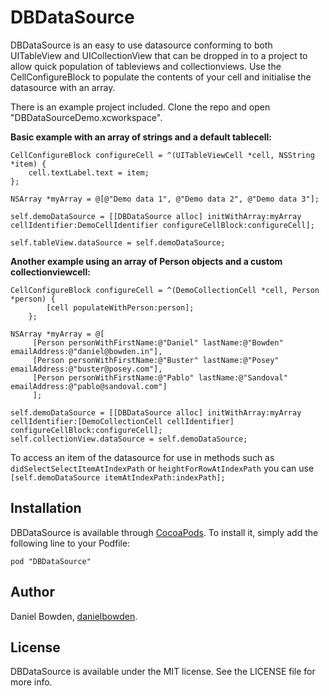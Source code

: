 # DBDataSource

DBDataSource is an easy to use datasource conforming to both UITableView and UICollectionView that can be dropped in to a project to allow quick population of tableviews and collectionviews. Use the CellConfigureBlock to populate the contents of your cell and initialise the datasource with an array.

There is an example project included. Clone the repo and open "DBDataSourceDemo.xcworkspace".

**Basic example with an array of strings and a default tablecell:**
```objc
CellConfigureBlock configureCell = ^(UITableViewCell *cell, NSString *item) {
    cell.textLabel.text = item;
};

NSArray *myArray = @[@"Demo data 1", @"Demo data 2", @"Demo data 3"];

self.demoDataSource = [[DBDataSource alloc] initWithArray:myArray cellIdentifier:DemoCellIdentifier configureCellBlock:configureCell];

self.tableView.dataSource = self.demoDataSource;
```

**Another example using an array of Person objects and a custom collectionviewcell:**
```obj
CellConfigureBlock configureCell = ^(DemoCollectionCell *cell, Person *person) {
        [cell populateWithPerson:person];
    };
    
NSArray *myArray = @[
     [Person personWithFirstName:@"Daniel" lastName:@"Bowden" emailAddress:@"daniel@bowden.in"],
     [Person personWithFirstName:@"Buster" lastName:@"Posey" emailAddress:@"buster@posey.com"],
     [Person personWithFirstName:@"Pablo" lastName:@"Sandoval" emailAddress:@"pablo@sandoval.com"]
     ];
    
self.demoDataSource = [[DBDataSource alloc] initWithArray:myArray cellIdentifier:[DemoCollectionCell cellIdentifier] configureCellBlock:configureCell];
self.collectionView.dataSource = self.demoDataSource;
```

To access an item of the datasource for use in methods such as `didSelectSelectItemAtIndexPath` or `heightForRowAtIndexPath` you can use `[self.demoDataSource itemAtIndexPath:indexPath];`

## Installation

DBDataSource is available through [CocoaPods](http://cocoapods.org). To install
it, simply add the following line to your Podfile:

    pod "DBDataSource"

## Author

Daniel Bowden, [danielbowden](https://github.com/danielbowden).

## License

DBDataSource is available under the MIT license. See the LICENSE file for more info.

